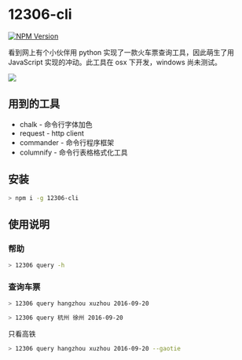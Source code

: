 # 12306-cli

[![NPM Version](https://img.shields.io/npm/v/12306-cli.svg?style=flat)](https://npmjs.org/package/12306-cli)

看到网上有个小伙伴用 python 实现了一款火车票查询工具，因此萌生了用 JavaScript 实现的冲动。此工具在 osx 下开发，windows 尚未测试。

![](http://ww1.sinaimg.cn/large/8df27f17gw1f7dfzklo8pj21kw0s2drz.jpg)

## 用到的工具

* chalk - 命令行字体加色
* request - http client
* commander - 命令行程序框架
* columnify - 命令行表格格式化工具

## 安装

```bash
> npm i -g 12306-cli
```

## 使用说明

### 帮助

```bash
> 12306 query -h
```

### 查询车票

```bash
> 12306 query hangzhou xuzhou 2016-09-20

> 12306 query 杭州 徐州 2016-09-20
```

只看高铁

```bash
> 12306 query hangzhou xuzhou 2016-09-20 --gaotie
```
